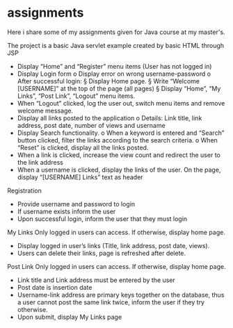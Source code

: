 # assignments
Here i share some of my assignments given for Java course at my master's.

The project is a basic Java servlet example created by basic HTML through JSP 

- Display “Home” and “Register” menu items (User has not logged in)
- Display Login form
o Display error on wrong username-password
o After successful login:
§ Display Home page.
§ Write “Welcome [USERNAME]” at the top of the page (all pages)
§ Display “Home”, “My Links”, “Post Link”, “Logout” menu items.
- When “Logout” clicked, log the user out, switch menu items and remove welcome message.
- Display all links posted to the application
o Details: Link title, link address, post date, number of views and username
- Display Search functionality.
o When a keyword is entered and “Search” button clicked, filter the links according to the search
criteria.
o When “Reset” is clicked, display all the links posted.
- When a link is clicked, increase the view count and redirect the user to the link address
- When a username is clicked, display the links of the user. On the page, display “[USERNAME] Links”
text as header

Registration
- Provide username and password to login
- If username exists inform the user
- Upon successful login, inform the user that they must login

My Links
Only logged in users can access. If otherwise, display home page.
- Display logged in user’s links (Title, link address, post date, views).
- Users can delete their links, page is refreshed after delete.

Post Link
Only logged in users can access. If otherwise, display home page.
- Link title and Link address must be entered by the user
- Post date is insertion date
- Username-link address are primary keys together on the database, thus a user cannot post the same link
twice, inform the user if they try otherwise.
- Upon submit, display My Links page


